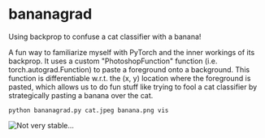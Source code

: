 # bananagrad
Using backprop to confuse a cat classifier with a banana!

A fun way to familiarize myself with PyTorch and the inner workings of its backprop. It uses a custom "PhotoshopFunction" function (i.e. torch.autograd.Function) to paste a foreground onto a background. This function is differentiable w.r.t. the (x, y) location where the foreground is pasted, which allows us to do fun stuff like trying to fool a cat classifier by strategically pasting a banana over the cat.

    python bananagrad.py cat.jpeg banana.png vis

![Not very stable...](https://raw.githubusercontent.com/kjmillerCURIS/bananagrad/main/bananagrad.gif)

